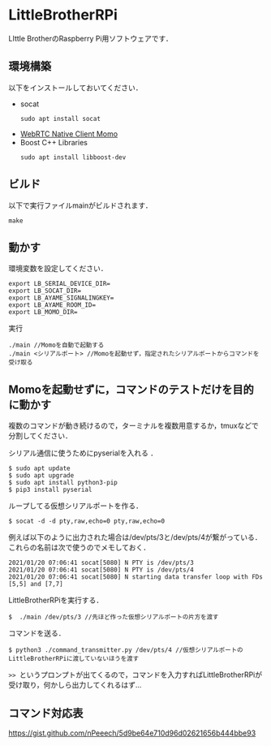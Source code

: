 # LittleBrotherRPi
LIttle BrotherのRaspberry Pi用ソフトウェアです．
## 環境構築
以下をインストールしておいてください．
- socat
    ```
    sudo apt install socat
    ```
- [WebRTC Native Client Momo](https://github.com/shiguredo/momo)
- Boost C++ Libraries
    ```
    sudo apt install libboost-dev
    ```

## ビルド
以下で実行ファイルmainがビルドされます．
```
make
```

## 動かす
環境変数を設定してください．
```
export LB_SERIAL_DEVICE_DIR=
export LB_SOCAT_DIR=
export LB_AYAME_SIGNALINGKEY=
export LB_AYAME_ROOM_ID=
export LB_MOMO_DIR=
```
実行
```
./main //Momoを自動で起動する
./main <シリアルポート> //Momoを起動せず，指定されたシリアルポートからコマンドを受け取る
```

## Momoを起動せずに，コマンドのテストだけを目的に動かす
複数のコマンドが動き続けるので，ターミナルを複数用意するか，tmuxなどで分割してください．

シリアル通信に使うためにpyserialを入れる  ．
```
$ sudo apt update
$ sudo apt upgrade
$ sudo apt install python3-pip
$ pip3 install pyserial
```
ループしてる仮想シリアルポートを作る．
```
$ socat -d -d pty,raw,echo=0 pty,raw,echo=0
```
例えば以下のように出力された場合は/dev/pts/3と/dev/pts/4が繋がっている．これらの名前は次で使うのでメモしておく．
```
2021/01/20 07:06:41 socat[5080] N PTY is /dev/pts/3
2021/01/20 07:06:41 socat[5080] N PTY is /dev/pts/4
2021/01/20 07:06:41 socat[5080] N starting data transfer loop with FDs [5,5] and [7,7]
```
LittleBrotherRPiを実行する．
```
$  ./main /dev/pts/3 //先ほど作った仮想シリアルポートの片方を渡す
```

コマンドを送る．
```
$ python3 ./command_transmitter.py /dev/pts/4 //仮想シリアルポートのLittleBrotherRPiに渡していないほうを渡す
```
`>> `というプロンプトが出てくるので，コマンドを入力すればLittleBrotherRPiが受け取り，何かしら出力してくれるはず...

## コマンド対応表
https://gist.github.com/nPeeech/5d9be64e710d96d02621656b444bbe93